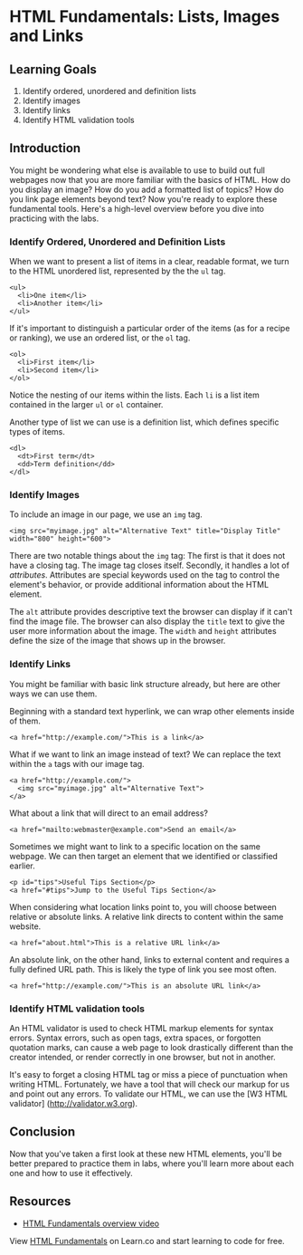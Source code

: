 # HTML Fundamentals: Lists, Images and Links

## Learning Goals

1. Identify ordered, unordered and definition lists
2. Identify images
3. Identify links
4. Identify HTML validation tools

## Introduction

You might be wondering what else is available to use to build out full webpages
now that you are more familiar with the basics of HTML. How do you display an
image? How do you add a formatted list of topics? How do you link page elements
beyond text? Now you're ready to explore these fundamental tools. Here's a
high-level overview before you dive into practicing with the labs.

### Identify Ordered, Unordered and Definition Lists

When we want to present a list of items in a clear, readable format, we turn to
the HTML unordered list, represented by the the `ul` tag.

```
<ul>
  <li>One item</li>
  <li>Another item</li>
</ul>
```

If it's important to distinguish a particular order of the items (as for a
recipe or ranking), we use an ordered list, or the `ol` tag.

```
<ol>
  <li>First item</li>
  <li>Second item</li>
</ol>
```

Notice the nesting of our items within the lists. Each `li` is a list item
contained in the larger `ul` or `ol` container.

Another type of list we can use is a definition list, which defines specific
types of items.

```
<dl>
  <dt>First term</dt>
  <dd>Term definition</dd>
</dl>
```

### Identify Images

To include an image in our page, we use an `img` tag.

```
<img src="myimage.jpg" alt="Alternative Text" title="Display Title"
width="800" height="600">
```

There are two notable things about the `img` tag: The first is that it does not
have a closing tag. The image tag closes itself. Secondly, it handles a lot of
_attributes_. Attributes are special keywords used on the tag to control the
element's behavior, or provide additional information about the HTML element.

The `alt` attribute provides descriptive text the browser can display if it
can't find the image file. The browser can also display the `title` text to give
the user more information about the image. The `width` and `height` attributes
define the size of the image that shows up in the browser. 

### Identify Links

You might be familiar with basic link structure already, but here are other ways
we can use them.

Beginning with a standard text hyperlink, we can wrap other elements inside of them.

```
<a href="http://example.com/">This is a link</a>
```

What if we want to link an image instead of text? We can replace the text within
the `a` tags with our image tag.

```
<a href="http://example.com/">
  <img src="myimage.jpg" alt="Alternative Text">
</a>
```

What about a link that will direct to an email address?

```
<a href="mailto:webmaster@example.com">Send an email</a>
```

Sometimes we might want to link to a specific location on the same
webpage. We can then target an element that we identified or classified earlier.

```
<p id="tips">Useful Tips Section</p>
<a href="#tips">Jump to the Useful Tips Section</a>
```

When considering what location links point to, you will choose between relative
or absolute links. A relative link directs to content within the same website.

```
<a href="about.html">This is a relative URL link</a>
```

An absolute link, on the other hand, links to external content and requires a
fully defined URL path. This is likely the type of link you see most often.

```
<a href="http://example.com/">This is an absolute URL link</a>
```

### Identify HTML validation tools

An HTML validator is used to check HTML markup elements for syntax errors.
Syntax errors, such as open tags, extra spaces, or forgotten quotation marks,
can cause a web page to look drastically different than the creator intended, or
render correctly in one browser, but not in another.

It's easy to forget a closing HTML tag or miss a piece of punctuation when
writing HTML. Fortunately, we have a tool that will check our markup for us and
point out any errors. To validate our HTML, we can use the [W3 HTML validator]
(http://validator.w3.org).

## Conclusion

Now that you've taken a first look at these new HTML elements, you'll be better
prepared to practice them in labs, where you'll learn more about each one and
how to use it effectively.

## Resources

* [HTML Fundamentals overview video](https://www.youtube.com/watch?v=tuDKQxfiXmY)

<p data-visibility='hidden'>View <a href='https://learn.co/lessons/html-
fundamentals' title='HTML Fundamentals'>HTML Fundamentals</a> on Learn.co and
start learning to code for free.</p>

